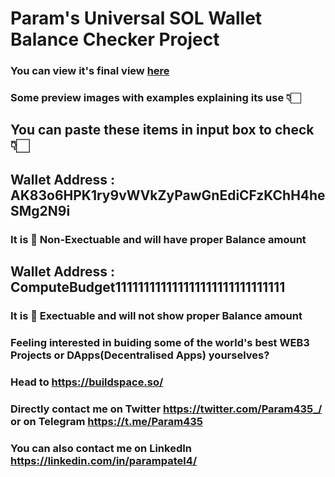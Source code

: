 # Param's Universal SOL Wallet Balance Checker Project

### You can view it's final view [here](https://sol-balance-checker.vercel.app/)

### Some preview images with examples explaining its use 👇🏻

## You can paste these items in input box to check 👇🏻

## Wallet Address : AK83o6HPK1ry9vWVkZyPawGnEdiCFzKChH4heSMg2N9i
### It is 🔴 Non-Exectuable and will have proper Balance amount

## Wallet Address : ComputeBudget111111111111111111111111111111
### It is 🔴 Exectuable and will not show proper Balance amount


### Feeling interested in buiding some of the world's best WEB3 Projects or DApps(Decentralised Apps) yourselves?
### Head to https://buildspace.so/

### Directly contact me on Twitter https://twitter.com/Param435_/ or on Telegram https://t.me/Param435

### You can also contact me on LinkedIn https://linkedin.com/in/parampatel4/
